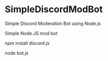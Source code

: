 # SimpleDiscordModBot
Simple Discord Moderation Bot using Node.js

Simple Node.JS mod bot

npm install discord.js

node bot.js
